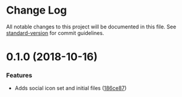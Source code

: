 # Change Log

All notable changes to this project will be documented in this file. See [standard-version](https://github.com/conventional-changelog/standard-version) for commit guidelines.

<a name="0.1.0"></a>
# 0.1.0 (2018-10-16)


### Features

* Adds social icon set and initial files ([186ce87](https://github.com/techcoop/icons-ceivable/commit/186ce87))
